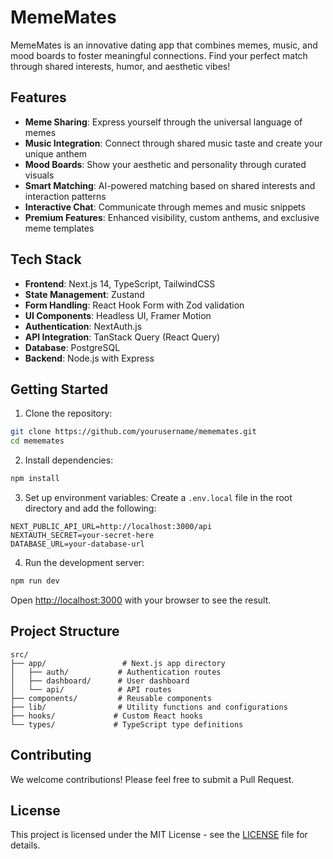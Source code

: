 # MemeMates

MemeMates is an innovative dating app that combines memes, music, and mood boards to foster meaningful connections. Find your perfect match through shared interests, humor, and aesthetic vibes!

## Features

- **Meme Sharing**: Express yourself through the universal language of memes
- **Music Integration**: Connect through shared music taste and create your unique anthem
- **Mood Boards**: Show your aesthetic and personality through curated visuals
- **Smart Matching**: AI-powered matching based on shared interests and interaction patterns
- **Interactive Chat**: Communicate through memes and music snippets
- **Premium Features**: Enhanced visibility, custom anthems, and exclusive meme templates

## Tech Stack

- **Frontend**: Next.js 14, TypeScript, TailwindCSS
- **State Management**: Zustand
- **Form Handling**: React Hook Form with Zod validation
- **UI Components**: Headless UI, Framer Motion
- **Authentication**: NextAuth.js
- **API Integration**: TanStack Query (React Query)
- **Database**: PostgreSQL
- **Backend**: Node.js with Express

## Getting Started

1. Clone the repository:
```bash
git clone https://github.com/yourusername/mememates.git
cd mememates
```

2. Install dependencies:
```bash
npm install
```

3. Set up environment variables:
Create a `.env.local` file in the root directory and add the following:
```env
NEXT_PUBLIC_API_URL=http://localhost:3000/api
NEXTAUTH_SECRET=your-secret-here
DATABASE_URL=your-database-url
```

4. Run the development server:
```bash
npm run dev
```

Open [http://localhost:3000](http://localhost:3000) with your browser to see the result.

## Project Structure

```
src/
├── app/                 # Next.js app directory
│   ├── auth/           # Authentication routes
│   ├── dashboard/      # User dashboard
│   └── api/            # API routes
├── components/         # Reusable components
├── lib/                # Utility functions and configurations
├── hooks/             # Custom React hooks
└── types/             # TypeScript type definitions
```

## Contributing

We welcome contributions! Please feel free to submit a Pull Request.

## License

This project is licensed under the MIT License - see the [LICENSE](LICENSE) file for details.
